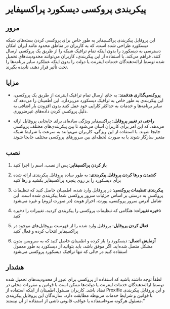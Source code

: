 # پیکربندی پروکسی دیسکورد پراکسیفایر

## مرور

این پروفایل پیکربندی پراکسیفایر به طور خاص برای پروکسی کردن بسته‌های شبکه دیسکورد طراحی شده است، که به کاربران در مناطق محدود مانند ایران امکان دسترسی به دیسکورد را بدون اینکه تمام ترافیک شبکه را از طریق یک پروکسی ارسال کنند، فراهم می‌کند. با استفاده از این پیکربندی، کاربران می‌توانند محدودیت‌های تحمیل شده توسط ارائه‌دهندگان خدمات اینترنت یا دولت را بدون اینکه عملکرد سایر برنامه‌ها را تحت تأثیر قرار دهند، نادیده بگیرند.

## مزایا

- **پروکسی‌گذاری هدفمند**: به جای ارسال تمام ترافیک اینترنت از طریق یک پروکسی، این پیکربندی به طور خاص به ترافیک دیسکورد می‌پردازد. این اطمینان را می‌دهد که سایر برنامه‌ها و خدمات به حداکثر کارایی خود عمل کنند بدون افزودن بار اضافی به دلیل پروکسی کردن داده‌های غیرضروری.

- **راحتی در تغییر پروفایل**: پراکسیفایر ویژگی ساده‌ای برای جابجایی پروفایل ارائه می‌دهد، که این امر برای کاربران آسان می‌شود تا بین پیکربندی‌های مختلف پروکسی جابجا شوند. با استفاده از این ویژگی، کاربران می‌توانند به سرعت با شرایط شبکه متغیر سازگار شوند یا به صورت لحظه‌ای بین سرورهای پروکسی مختلف جابجا شوند

## نصب


1. **باز کردن پراکسیفایر**: پس از نصب، اسم را اجرا کنید

2. **کشیدن و رها کردن پروفایل پیکربندی**: به طور ساده پروفایل پیکربندی ارائه شده برای دیسکورد را بر روی پنجره پراکسیفایر بکشید و رها کنید

3. **پیکربندی تنظیمات پروکسی**: در پروفایل وارد شده، اطمینان حاصل کنید که تنظیمات پروکسی به درستی بر اساس جزئیات سرور پروکسی شما پیکربندی شده است. این شامل آدرس سرور پروکسی، پورت، احراز هویت (در صورت لزوم) و غیره می‌شود

4. **ذخیره تغییرات**: هنگامی که تنظیمات پروکسی را پیکربندی کردید، تغییرات را ذخیره کنید

5. **فعال کردن پروفایل**: پروفایل وارد شده را از فهرست پروفایل‌های موجود در پراکسیفایر انتخاب کرده و فعال کنید

6. **آزمایش اتصال**:  دیسکورد را باز کرده و اطمینان حاصل کنید که به سرویس بدون مشکل متصل شده‌اید. اگر موفق باشد، باید بتوانید از دیسکورد به طور معمول استفاده کنید در حالی که تنها ترافیک دیسکورد پروکسی می‌شود


## هشدار

لطفاً توجه داشته باشید که استفاده از پروکسی برای عبور از محدودیت‌های تحمیل شده توسط ارائه‌دهندگان خدمات اینترنت یا دولت‌ها ممکن است با قوانین و مقررات محلی در تضاد باشد. کاربران مسئول اطمینان از اینکه استفاده از Proxifie و این پروفایل پیکربندی با قوانین و شرایط خدمات مربوطه مطابقت دارد. سازندگان این پروفایل پیکربندی مسئول هرگونه سوءاستفاده یا عواقب قانونی ناشی از استفاده از آن نیستند."